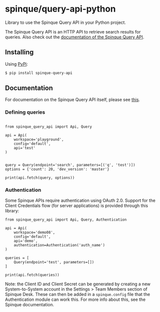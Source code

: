 # spinque/query-api-python

Library to use the Spinque Query API in your Python project. 

The Spinque Query API is an HTTP API to retrieve search results for queries. Also check out the [documentation of the Spinque Query API](https://docs.spinque.com/3.0/using-apis/basic.html).

## Installing

Using [PyPi](https://pypi.org/project/spinque-query-api/):

```bash
$ pip install spinque-query-api
```

## Documentation

For documentation on the Spinque Query API itself, please see [this](https://docs.spinque.com/3.0/using-apis/basic.html).

### Defining queries

```python3

from spinque_query_api import Api, Query

api = Api(
    workspace='playground',
    config='default',
    api='test'
)


query = Query(endpoint='search', parameters=[('q', 'test')])
options = {'count': 20, 'dev_version': 'master'}

print(api.fetch(query, options))
```

### Authentication

Some Spinque APIs require authentication using OAuth 2.0. Support for the Client Credentials flow (for server applications) is provided through this library:

```python3
from spinque_query_api import Api, Query, Authentication

api = Api(
    workspace='demo08',
    config='default',
    api='demo',
    authentication=Authentication('auth_name')
)

queries = [
    Query(endpoint='test', parameters=[])
]

print(api.fetch(queries))
```

Note: the Client ID and Client Secret can be generated by creating a new System-to-System account in the Settings > Team Members section of Spinque Desk.
These can then be added in a `spinque.config` file that the Authentication module can work this. For more info about this, see the Spinque documentation. 
